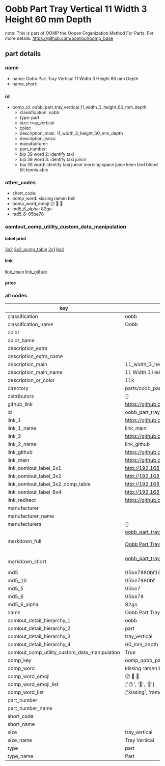 # Oobb Part Tray Vertical 11 Width 3 Height 60 mm Depth  

note: This is part of OOMP the Oopen Organization Method For Parts. For more details: https://github.com/oomlout/oomp_base

##  part details
  







### name
* name: Oobb Part Tray Vertical 11 Width 3 Height 60 mm Depth
* name_short: 
### id
* oomp_id: oobb_part_tray_vertical_11_width_3_height_60_mm_depth
  * classification: oobb
  * type: part
  * size: tray_vertical
  * color: 
  * description_main: 11_width_3_height_60_mm_depth
  * description_extra: 
  * manufacturer: 
  * part_number: 
  * bip 39 word 2: identify taxi
  * bip 39 word 3: identify taxi junior
  * bip 39 word: identify taxi junior morning space juice keen bird blood tilt tennis able

### other_codes
* short_code: 
* oomp_word: kissing ramen bell
* oomp_word_emoji :kissing: :ramen: :bell:
* md5_6_alpha: 82go
* md5_6: 05be78






### oomlout_oomp_utility_custom_data_manipulation
#### label print
[3x2](http://192.168.1.245:1112/?label=oomp%2082go)
[3x2_oomp_table](http://192.168.1.108:1112/?label=oomp%2082go)
[2x1](http://192.168.1.242:1112/?label=oomp%2082go)
[6x4](http://192.168.1.55:1112/?label=oomp%2082go)    

#### link

[link_main](https://github.com/oomlout/oomlout_oomp_version_1_messy/tree/main/parts/oobb_part_tray_vertical_11_width_3_height_60_mm_depth) [link_github](https://github.com/oomlout/oomlout_oomp_version_1_messy/tree/main/parts/oobb_part_tray_vertical_11_width_3_height_60_mm_depth)                             

#### price







### all codes 
| key | value |  
| --- | --- |  
| classification | oobb |  
| classification_name | Oobb |  
| color |  |  
| color_name |  |  
| description_extra |  |  
| description_extra_name |  |  
| description_main | 11_width_3_height_60_mm_depth |  
| description_main_name | 11 Width 3 Height 60 mm Depth |  
| description_or_color | 11k |  
| directory | parts/oobb_part_tray_vertical_11_width_3_height_60_mm_depth |  
| distributors | [] |  
| github_link | https://github.com/oomlout/oomlout_oomp_part_src/tree/main/parts/oobb_part_tray_vertical_11_width_3_height_60_mm_depth |  
| id | oobb_part_tray_vertical_11_width_3_height_60_mm_depth |  
| link_1 | https://github.com/oomlout/oomlout_oomp_version_1_messy/tree/main/parts/oobb_part_tray_vertical_11_width_3_height_60_mm_depth |  
| link_1_name | link_main |  
| link_2 | https://github.com/oomlout/oomlout_oomp_version_1_messy/tree/main/parts/oobb_part_tray_vertical_11_width_3_height_60_mm_depth |  
| link_2_name | link_github |  
| link_github | https://github.com/oomlout/oomlout_oomp_version_1_messy/tree/main/parts/oobb_part_tray_vertical_11_width_3_height_60_mm_depth |  
| link_main | https://github.com/oomlout/oomlout_oomp_version_1_messy/tree/main/parts/oobb_part_tray_vertical_11_width_3_height_60_mm_depth |  
| link_oomlout_label_2x1 | http://192.168.1.242:1112/?label=oomp%2082go |  
| link_oomlout_label_3x2 | http://192.168.1.245:1112/?label=oomp%2082go |  
| link_oomlout_label_3x2_oomp_table | http://192.168.1.108:1112/?label=oomp%2082go |  
| link_oomlout_label_6x4 | http://192.168.1.55:1112/?label=oomp%2082go |  
| link_redirect | https://github.com/oomlout/oomlout_oomp_version_1_messy/tree/main/parts/oobb_part_tray_vertical_11_width_3_height_60_mm_depth |  
| manufacturer |  |  
| manufacturer_name |  |  
| manufacturers | [] |  
| markdown_full | [oobb_part_tray_vertical_11_width_3_height_60_mm_depth](none)<br>[](none)<br>[Oobb Part Tray Vertical 11 Width 3 Height 60 Mm Depth](none)<br><br> |  
| markdown_short | [oobb_part_tray_vertical_11_width_3_height_60_mm_depth](none)<br><br> |  
| md5 | 05be7880bf168f35e36828fef2779b84 |  
| md5_10 | 05be7880bf |  
| md5_5 | 05be7 |  
| md5_6 | 05be78 |  
| md5_6_alpha | 82go |  
| name | Oobb Part Tray Vertical 11 Width 3 Height 60 mm Depth |  
| oomlout_detail_hierarchy_1 | oobb |  
| oomlout_detail_hierarchy_2 | part |  
| oomlout_detail_hierarchy_3 | tray_vertical |  
| oomlout_detail_hierarchy_4 | 60_mm_depth |  
| oomlout_oomp_utility_custom_data_manipulation | True |  
| oomp_key | oomp_oobb_part_tray_vertical_11_width_3_height_60_mm_depth |  
| oomp_word | kissing ramen bell |  
| oomp_word_emoji | :kissing: :ramen: :bell: |  
| oomp_word_emoji_list | [':kissing:', ':ramen:', ':bell:'] |  
| oomp_word_list | ['kissing', 'ramen', 'bell'] |  
| part_number |  |  
| part_number_name |  |  
| short_code |  |  
| short_name |  |  
| size | tray_vertical |  
| size_name | Tray Vertical |  
| type | part |  
| type_name | Part |  
